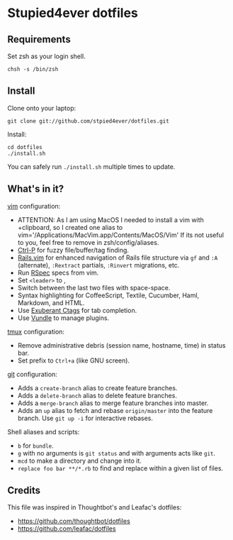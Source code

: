 Stupied4ever dotfiles
===================

Requirements
------------

Set zsh as your login shell.

    chsh -s /bin/zsh

Install
-------

Clone onto your laptop:

    git clone git://github.com/stpied4ever/dotfiles.git

Install:

    cd dotfiles
    ./install.sh

You can safely run `./install.sh` multiple times to update.


What's in it?
-------------

[vim](http://www.vim.org/) configuration:

* ATTENTION: As I am using MacOS I needed to install a vim with +clipboard, so
  I created one alias to vim='/Applications/MacVim.app/Contents/MacOS/Vim' If
  its not useful to you, feel free to remove in zsh/config/aliases.
* [Ctrl-P](https://github.com/kien/ctrlp.vim) for fuzzy file/buffer/tag finding.
* [Rails.vim](https://github.com/tpope/vim-rails) for enhanced navigation of
  Rails file structure via `gf` and `:A` (alternate), `:Rextract` partials,
  `:Rinvert` migrations, etc.
* Run [RSpec](https://www.relishapp.com/rspec) specs from vim.
* Set `<leader>` to ,
* Switch between the last two files with space-space.
* Syntax highlighting for CoffeeScript, Textile, Cucumber, Haml, Markdown, and
  HTML.
* Use [Exuberant Ctags](http://ctags.sourceforge.net/) for tab completion.
* Use [Vundle](https://github.com/gmarik/vundle) to manage plugins.

[tmux](http://robots.thoughtbot.com/post/2641409235/a-tmux-crash-course)
configuration:

* Remove administrative debris (session name, hostname, time) in status bar.
* Set prefix to `Ctrl+a` (like GNU screen).

[git](http://git-scm.com/) configuration:

* Adds a `create-branch` alias to create feature branches.
* Adds a `delete-branch` alias to delete feature branches.
* Adds a `merge-branch` alias to merge feature branches into master.
* Adds an `up` alias to fetch and rebase `origin/master` into the feature
  branch. Use `git up -i` for interactive rebases.

Shell aliases and scripts:

* `b` for `bundle`.
* `g` with no arguments is `git status` and with arguments acts like `git`.
* `mcd` to make a directory and change into it.
* `replace foo bar **/*.rb` to find and replace within a given list of files.

Credits
-------

This file was inspired in Thoughtbot's and Leafac's dotfiles:
* https://github.com/thoughtbot/dotfiles
* https://github.com/leafac/dotfiles
